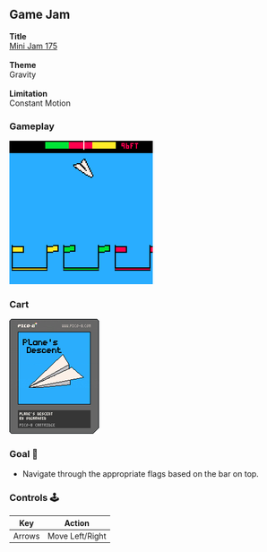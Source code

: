 

## Game Jam
**Title**<br>
[Mini Jam 175](https://itch.io/jam/mini-jam-175-gravity)<br><br>
**Theme**<br>
Gravity<br><br>
**Limitation**<br>
Constant Motion<br>


### Gameplay
![gameplay](https://github.com/sugarvoid/mini-jam-175/blob/main/gameplay.gif)
<br>

### Cart
![cart](https://github.com/sugarvoid/mini-jam-175/blob/main/mini_jam_175.p8.png)


### Goal :dart:

-   Navigate through the appropriate flags based on the bar on top.

### Controls :joystick:

|  Key   |   Action   |
| :----: | :--------: |
| Arrows |    Move Left/Right    |
